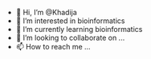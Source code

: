 - 👋 Hi, I’m @Khadija
- 👀 I’m interested in bioinformatics
- 🌱 I’m currently learning bioinformatics
- 💞️ I’m looking to collaborate on ...
- 📫 How to reach me ...

<!---
dijashis/dijashis is a ✨ special ✨ repository because its `README.md` (this file) appears on your GitHub profile.
You can click the Preview link to take a look at your changes.
--->
